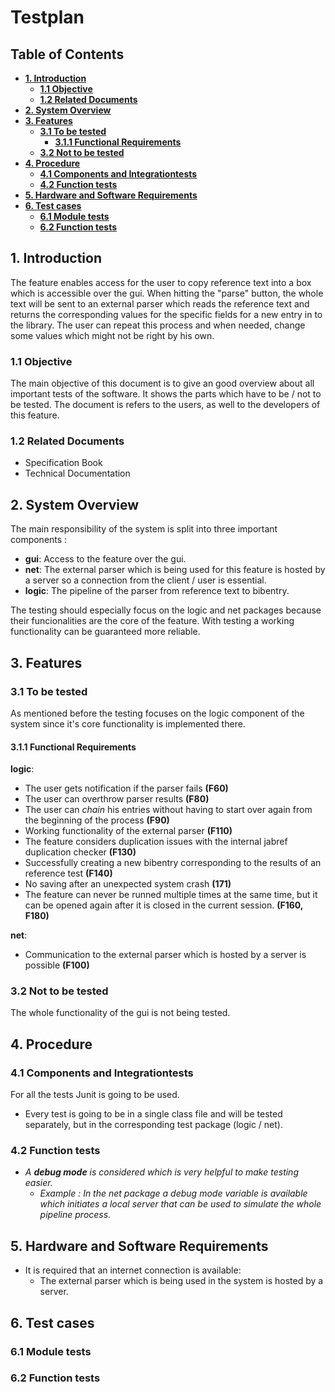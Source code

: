 # Testplan

## **Table of Contents**
  - [**1. Introduction**](#1-introduction)
    - [**1.1 Objective**](#11-objective)
    - [**1.2 Related Documents**](#12-related-documents)
  - [**2. System Overview**](#2-system-overview)
  - [**3. Features**](#3-features)
    - [**3.1 To be tested**](#31-to-be-tested)
      - [**3.1.1 Functional Requirements**](#311-functional-requirements)
    - [**3.2 Not to be tested**](#32-not-to-be-tested)
  - [**4. Procedure**](#4-procedure)
    - [**4.1 Components and Integrationtests**](#41-components-and-integrationtests)
    - [**4.2 Function tests**](#42-function-tests)
  - [**5. Hardware and Software Requirements**](#5-hardware-and-software-requirements)
  - [**6. Test cases**](#6-test-cases)
    - [**6.1 Module tests**](#61-module-tests)
    - [**6.2 Function tests**](#62-function-tests)


## **1. Introduction**

The feature enables access for the user to copy reference text into a box which is accessible over the gui. When hitting the "parse" button, the whole text will be sent to an external parser which reads the reference text and returns the corresponding values for the specific fields for a new entry in to the library. The user can repeat this process and when needed, change some values which might not be right by his own.

### **1.1 Objective**

The main objective of this document is to give an good overview about all important tests of the software. It shows the parts which have to be / not to be tested. The document is refers to the users, as well to the developers of this feature.

### **1.2 Related Documents**

- Specification Book
- Technical Documentation

## **2. System Overview**

The main responsibility of the system is split into three important components : 
- **gui**: Access to the feature over the gui.
- **net**: The external parser which is being used for this feature is hosted by a server so a connection from the client / user is essential.
- **logic**: The pipeline of the parser from reference text to bibentry.

The testing should especially focus on the logic and net packages because their funcionalities are the core of the feature. With testing a working functionality can be guaranteed more reliable.<br>

## **3. Features**

### **3.1 To be tested**

As mentioned before the testing focuses on the logic component of the system since it's core functionality is implemented there.

#### **3.1.1 Functional Requirements**

**logic**:
- The user gets notification if the parser fails **(F60)**
- The user can overthrow parser results **(F80)**
- The user can *chain* his entries without having to start over again from the beginning of the process **(F90)**
- Working functionality of the external parser **(F110)**
- The feature considers duplication issues with the internal jabref duplication checker **(F130)**
- Successfully creating a new bibentry corresponding to the results of an reference test **(F140)**
- No saving after an unexpected system crash **(171)**
- The feature can never be runned multiple times at the same time, but it can be opened again after it is closed in the current session. **(F160, F180)**

**net**:
- Communication to the external parser which is hosted by a server is possible **(F100)**

### **3.2 Not to be tested**

The whole functionality of the gui is not being tested.

## **4. Procedure**

### **4.1 Components and Integrationtests**

For all the tests Junit is going to be used.
- Every test is going to be in a single class file and will be tested separately, but in the corresponding test package (logic / net).

### **4.2 Function tests**

- *A **debug mode** is considered which is very helpful to make testing easier.*
  - *Example : In the net package a debug mode variable is available which initiates a local server that can be used to simulate the whole pipeline process.*

## **5. Hardware and Software Requirements**
- It is required that an internet connection is available:
  - The external parser which is being used in the system is hosted by a server.

## **6. Test cases**

### **6.1 Module tests**

### **6.2 Function tests**